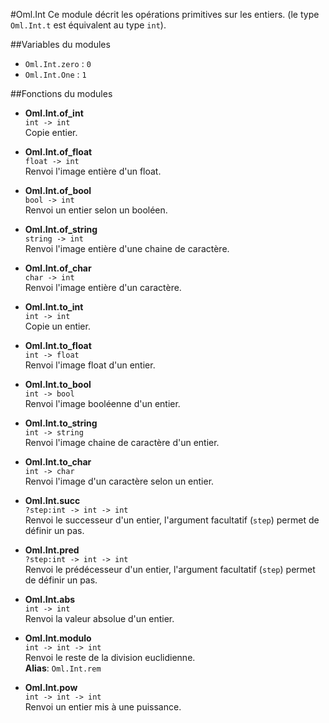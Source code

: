 #Oml.Int
Ce module décrit les opérations primitives sur les entiers. (le type `Oml.Int.t` est équivalent au type `int`).


##Variables du modules

*    `Oml.Int.zero` : `0`
*    `Oml.Int.One` : `1`

##Fonctions du modules


*    **Oml.Int.of_int**  
     `int -> int`  
     Copie entier.


*    **Oml.Int.of_float**  
     `float -> int`  
     Renvoi l'image entière d'un float.


*    **Oml.Int.of_bool**  
     `bool -> int`  
     Renvoi un entier selon un booléen.

*    **Oml.Int.of_string**  
     `string -> int`  
     Renvoi l'image entière d'une chaine de caractère.


*    **Oml.Int.of_char**  
     `char -> int`  
     Renvoi l'image entière d'un caractère.


*    **Oml.Int.to_int**  
     `int -> int`  
     Copie un entier.


*    **Oml.Int.to_float**  
     `int -> float`  
     Renvoi l'image float d'un entier.


*    **Oml.Int.to_bool**  
     `int -> bool`  
     Renvoi l'image booléenne d'un entier.


*    **Oml.Int.to_string**  
     `int -> string`  
     Renvoi l'image chaine de caractère d'un entier.


*    **Oml.Int.to_char**  
     `int -> char`  
     Renvoi l'image d'un caractère selon un entier.


*    **Oml.Int.succ**  
     `?step:int -> int -> int`  
     Renvoi le successeur d'un entier, l'argument facultatif (`step`) permet de définir un pas.



*    **Oml.Int.pred**  
     `?step:int -> int -> int`  
     Renvoi le prédécesseur d'un entier, l'argument facultatif (`step`) permet de définir un pas.


*    **Oml.Int.abs**  
     `int -> int`  
     Renvoi la valeur absolue d'un entier.


*    **Oml.Int.modulo**  
     `int -> int -> int`  
     Renvoi le reste de la division euclidienne.  
     **Alias**: `Oml.Int.rem`


*    **Oml.Int.pow**  
     `int -> int -> int`  
     Renvoi un entier mis à une puissance.

